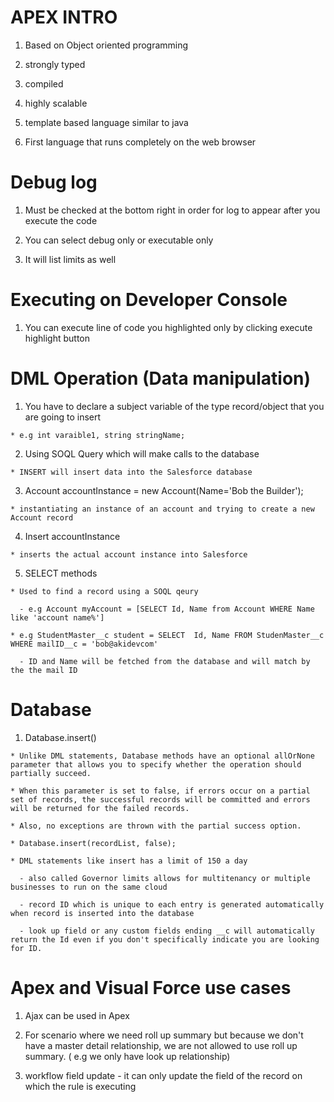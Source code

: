 # APEX INTRO

  1. Based on Object oriented programming

  2. strongly typed 

  3. compiled 

  4. highly scalable 

  5. template based language similar to java 

  6. First language that runs completely on the web browser

# Debug log 

  1. Must be checked at the bottom right in order for log to appear after you execute the code

  2. You can select debug only or executable only

  3. It will list limits as well 

# Executing on Developer Console

  1. You can execute line of code you highlighted only by clicking execute highlight button

# DML Operation (Data manipulation)

  1. You have to declare a subject variable of the type record/object that you are going to insert 

    * e.g int varaible1, string stringName;

  2. Using SOQL Query which will make calls to the database

    * INSERT will insert data into the Salesforce database 

  3. Account accountInstance = new Account(Name='Bob the Builder');

    * instantiating an instance of an account and trying to create a new Account record 

  4. Insert accountInstance

    * inserts the actual account instance into Salesforce 

  5. SELECT methods 

    * Used to find a record using a SOQL qeury 

      - e.g Account myAccount = [SELECT Id, Name from Account WHERE Name like 'account name%']

    * e.g StudentMaster__c student = SELECT  Id, Name FROM StudenMaster__c WHERE mailID__c = 'bob@akidevcom'

      - ID and Name will be fetched from the database and will match by the the mail ID

# Database 

  1. Database.insert()

    * Unlike DML statements, Database methods have an optional allOrNone parameter that allows you to specify whether the operation should partially succeed. 
    
    * When this parameter is set to false, if errors occur on a partial set of records, the successful records will be committed and errors will be returned for the failed records. 
    
    * Also, no exceptions are thrown with the partial success option.
    
    * Database.insert(recordList, false);

    * DML statements like insert has a limit of 150 a day

      - also called Governor limits allows for multitenancy or multiple businesses to run on the same cloud
    
      - record ID which is unique to each entry is generated automatically when record is inserted into the database

      - look up field or any custom fields ending __c will automatically return the Id even if you don't specifically indicate you are looking for ID. 
    
# Apex and Visual Force use cases 

  1. Ajax can be used in Apex 

  2. For scenario where we need roll up summary but because we don't have a master detail relationship, we are not allowed to use roll up summary. ( e.g we only have look up relationship)

  3. workflow field update - it can only update the field of the record on which the rule is executing

